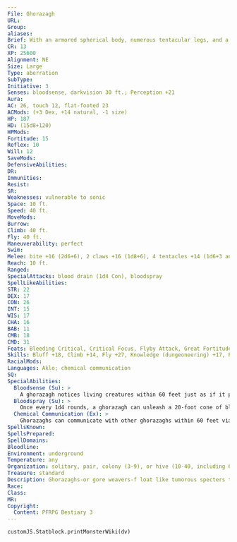 ```yaml
---
File: Ghorazagh
URL: 
Group: 
aliases: 
Brief: With an armored spherical body, numerous tentacular legs, and a multi-eyed visage, this creature is truly hideous.
CR: 13
XP: 25600
Alignment: NE
Size: Large
Type: aberration
SubType: 
Initiative: 3
Senses: bloodsense, darkvision 30 ft.; Perception +21
Aura: 
AC: 26, touch 12, flat-footed 23
ACMods: (+3 Dex, +14 natural, -1 size)
HP: 187
HD: (15d8+120)
HPMods: 
Fortitude: 15
Reflex: 10
Will: 12
SaveMods: 
DefensiveAbilities: 
DR: 
Immunities: 
Resist: 
SR: 
Weaknesses: vulnerable to sonic
Space: 10 ft.
Speed: 40 ft.
MoveMods: 
Burrow: 
Climb: 40 ft.
Fly: 40 ft.
Maneuverability: perfect
Swim: 
Melee: bite +16 (2d6+6), 2 claws +16 (1d8+6), 4 tentacles +14 (1d6+3 and grab)
Reach: 10 ft.
Ranged: 
SpecialAttacks: blood drain (1d4 Con), bloodspray
SpellLikeAbilities: 
STR: 22
DEX: 17
CON: 26
INT: 15
WIS: 17
CHA: 16
BAB: 11
CMB: 18
CMD: 31
Feats: Bleeding Critical, Critical Focus, Flyby Attack, Great Fortitude, Improved Bull Rush, Lightning Reflexes, Multiattack, Power Attack
Skills: Bluff +18, Climb +14, Fly +27, Knowledge (dungeoneering) +17, Perception +21, Stealth +17, Survival +21
RacialMods: 
Languages: Aklo; chemical communication
SQ: 
SpecialAbilities:
  Bloodsense (Su): >
    A ghorazagh notices living creatures within 60 feet just as if it possessed the blindsight ability.
  Bloodspray (Su): >
    Once every 1d4 rounds, a ghorazagh can unleash a 20-foot cone of blood and eldritch enzymes. Any living creature struck by a ghorazagh's bloodspray must make a DC 25 Fortitude save or be affected as by the spell slow. A slowed creature struck by a ghorazagh's bloodspray a second time must make an additional save or be paralyzed. These effects last for 2d6 rounds. A ghorazagh can also consciously alter its enzymes, producing a spray that removes all effects of this ability. The save DC is Constitution-based.
  Chemical Communication (Ex): >
    Ghorazaghs can communicate with other ghorazaghs within 60 feet via pheromone transmission. In a ghorazagh hive, this range extends to cover the entire hive. This is a silent and instantaneous mode of communication that only ghorazaghs can understand.
SpellsKnown: 
SpellsPrepared: 
SpellDomains: 
Bloodline: 
Environment: underground
Temperature: any
Organization: solitary, pair, colony (3-9), or hive (10-40, including 6 brood guards of 17 HD and 1 hive lord of 21 HD)
Treasure: standard
Description: Ghorazaghs-or gore weavers-f loat like tumorous specters through the deepest, most alien cavities of the lightless underground, preying upon the wretched vermin of those horrid places. Cunning, with minds and drives unknowable and obscene to those of lands above, the gore weavers only recently became aware of the fertility and bounty of the surface world and are now slowly turning their ebon eyes upward.  While ghorazaghs can digest nearly anything, they are incapable of digesting blood. Their digestive systems process flesh, bone, and all other organic material, filtering out blood and storing it in large reservoirs within their bodies, whereupon the blood is mixed internally with mucus and other strange fluids to form a thick, gluelike substance. While a ghorazagh can spray this fluid as an attack to impede prey, the primary use of the foul substance is as a building material. Ghorazagh hives are constructed entirely of this material, which when it dries has the strength of metal while retaining a dark red resinlike appearance. A ghorazagh hive is a nightmare place as a result-twisting tunnels with an eerily organic appearance that can wind for miles on end.
Race: 
Class: 
MR: 
Copyright:
  Content: PFRPG Bestiary 3
---
```

```dataviewjs
customJS.Statblock.printMonsterWiki(dv)
```
